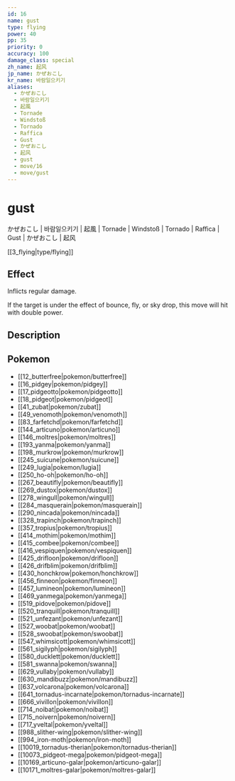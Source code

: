 ```yaml
---
id: 16
name: gust
type: flying
power: 40
pp: 35
priority: 0
accuracy: 100
damage_class: special
zh_name: 起风
jp_name: かぜおこし
kr_name: 바람일으키기
aliases:
  - かぜおこし
  - 바람일으키기
  - 起風
  - Tornade
  - Windstoß
  - Tornado
  - Raffica
  - Gust
  - かぜおこし
  - 起风
  - gust
  - move/16
  - move/gust
---
```

# gust
    
かぜおこし | 바람일으키기 | 起風 | Tornade | Windstoß | Tornado | Raffica | Gust | かぜおこし | 起风

[[3_flying|type/flying]]

## Effect

Inflicts regular damage.

If the target is under the effect of bounce, fly, or sky drop, this move will hit with double power.

## Description



## Pokemon

- [[12_butterfree|pokemon/butterfree]]
- [[16_pidgey|pokemon/pidgey]]
- [[17_pidgeotto|pokemon/pidgeotto]]
- [[18_pidgeot|pokemon/pidgeot]]
- [[41_zubat|pokemon/zubat]]
- [[49_venomoth|pokemon/venomoth]]
- [[83_farfetchd|pokemon/farfetchd]]
- [[144_articuno|pokemon/articuno]]
- [[146_moltres|pokemon/moltres]]
- [[193_yanma|pokemon/yanma]]
- [[198_murkrow|pokemon/murkrow]]
- [[245_suicune|pokemon/suicune]]
- [[249_lugia|pokemon/lugia]]
- [[250_ho-oh|pokemon/ho-oh]]
- [[267_beautifly|pokemon/beautifly]]
- [[269_dustox|pokemon/dustox]]
- [[278_wingull|pokemon/wingull]]
- [[284_masquerain|pokemon/masquerain]]
- [[290_nincada|pokemon/nincada]]
- [[328_trapinch|pokemon/trapinch]]
- [[357_tropius|pokemon/tropius]]
- [[414_mothim|pokemon/mothim]]
- [[415_combee|pokemon/combee]]
- [[416_vespiquen|pokemon/vespiquen]]
- [[425_drifloon|pokemon/drifloon]]
- [[426_drifblim|pokemon/drifblim]]
- [[430_honchkrow|pokemon/honchkrow]]
- [[456_finneon|pokemon/finneon]]
- [[457_lumineon|pokemon/lumineon]]
- [[469_yanmega|pokemon/yanmega]]
- [[519_pidove|pokemon/pidove]]
- [[520_tranquill|pokemon/tranquill]]
- [[521_unfezant|pokemon/unfezant]]
- [[527_woobat|pokemon/woobat]]
- [[528_swoobat|pokemon/swoobat]]
- [[547_whimsicott|pokemon/whimsicott]]
- [[561_sigilyph|pokemon/sigilyph]]
- [[580_ducklett|pokemon/ducklett]]
- [[581_swanna|pokemon/swanna]]
- [[629_vullaby|pokemon/vullaby]]
- [[630_mandibuzz|pokemon/mandibuzz]]
- [[637_volcarona|pokemon/volcarona]]
- [[641_tornadus-incarnate|pokemon/tornadus-incarnate]]
- [[666_vivillon|pokemon/vivillon]]
- [[714_noibat|pokemon/noibat]]
- [[715_noivern|pokemon/noivern]]
- [[717_yveltal|pokemon/yveltal]]
- [[988_slither-wing|pokemon/slither-wing]]
- [[994_iron-moth|pokemon/iron-moth]]
- [[10019_tornadus-therian|pokemon/tornadus-therian]]
- [[10073_pidgeot-mega|pokemon/pidgeot-mega]]
- [[10169_articuno-galar|pokemon/articuno-galar]]
- [[10171_moltres-galar|pokemon/moltres-galar]]

